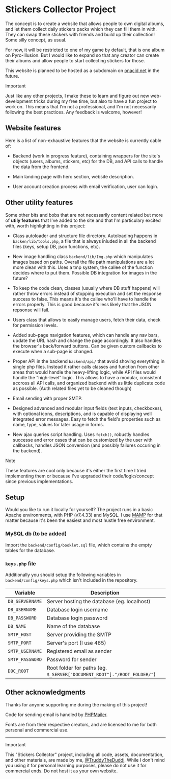 # Stickers Collector Project
The concept is to create a website that allows people to own digital albums, and let them collect daily stickers packs which they can fill them in with. They can swap these stickers with friends and build up their collection! Some silly concept, as usual.

For now, it will be restricted to one of my game by default, that is one album on Pyro-Illusion. But I would like to expand so that any creator can create their albums and allow people to start collecting stickers for those.

This website is planned to be hosted as a subdomain on [onacid.net](https://onacid.net) in the future.

> [!IMPORTANT]  
> Just like any other projects, I make these to learn and figure out new web-development tricks during my free time, but also to have a fun project to work on. This means that I'm not a professional, and I'm not necessarily following the best practices. Any feedback is welcome, however!

## Website features
Here is a list of non-exhaustive features that the website is currently cable of:

- Backend (work in progress feature), containing wrappers for the site's objects (users, albums, stickers, etc) for the DB, and API calls to handle the data from the frontend.

- Main landing page with hero section, website description.

- User account creation process with email verification, user can login.

## Other utility features
Some other bits and bobs that are not necessarily content related but more of **utily features** that I've added to the site and that I'm particulary excited with, worth highlighting in this project:

- Class autoloader and structure file directory. Autoloading happens in `backen/lib/tools.php`, a file that is always inluded in all the backend files (keys, setup DB, json functions, etc).

- New image handling class `backend/lib/Img.php` which manipulates images based on paths. Overall the file path manipulations are a lot more clean with this. Uses a tmp system, the callee of the function decides where to put them. Possible DB integration for images in the future?

- To keep the code clean, classes (usually where DB stuff happens) will rather throw errors instead of stopping execution and set the response success to false. This means it's the callee who'll have to handle the errors properly. This is good because it's less likely that the JSON repsonse will fail.

- Users class that allows to easily manage users, fetch their data, check for permission levels.

- Added sub-page navigation features, which can handle any nav bars, update the URL hash and change the page accordingly. It also handles the browser's back/forward buttons. Can be given custom callbacks to execute when a sub-page is changed.

- Proper API in the backend `backend/api/` that avoid shoving everything in single php files. Instead it rather calls classes and function from other areas that would handle the heavy-lifting logic, while API files would handle the "high-level" logic. This allows to have a modular, consistent accross all API calls, and organized backend with as little duplicate code as possible. (Auth related files yet to be cleaned though)
- Email sending with proper SMTP.

- Designed advanced and modular input fields (text inputs, checkboxes), with optional icons, descriptions, and is capable of displaying well integrated error messages. Easy to fetch the field's properties such as name, type, values for later usage in forms.

- New ajax queries script handling. Uses `fetch()`, robustly handles successe and error cases that can be customized by the user with callbacks, handles JSON conversion (and possibly failures occuring in the backend).
 
> [!NOTE]  
> These features are cool only because it's either the first time I tried implementing them or because I've upgraded their code/logic/concept since previous implementations.

## Setup
Would you like to run it locally for yourself? The project runs in a basic Apache environments, with PHP (v7.4.33) and MySQL. I use [MAMP](https://www.mamp.info/en/mamp) for that matter because it's been the easiest and most hustle free environment.

### MySQL db (to be added)
Import the `backend/config/booklet.sql` file, which contains the empty tables for the database.

### `keys.php` file
Additionally you should setup the following variables in `backend/config/keys.php` which isn't included in the repository.

| Variable | Description |
|----------|-------------|
|`DB_SERVERNAME`|Server hosting the database (eg. localhost)|
|`DB_USERNAME`|Database login username|
|`DB_PASSWORD`|Database login password|
|`DB_NAME`|Name of the database|
|`SMTP_HOST`|Server providing the SMTP|
|`SMTP_PORT`|Server's port (I use 465)|
|`SMTP_USERNAME`|Registered email as sender|
|`SMTP_PASSWORD`|Password for sender|
|`DOC_ROOT`|Root folder for paths (eg. `$_SERVER["DOCUMENT_ROOT"]."/ROOT_FOLDER/"`)|

## Other acknowledgments
Thanks for anyone supporting me during the making of this project!

Code for sending email is handled by [PHPMailer](https://github.com/PHPMailer/PHPMailer).

Fonts are from their respective creators, and are licensed to me for both personal and commercial use.

---
> [!IMPORTANT]  
> This "Stickers Collector" project, including all code, assets, documentation, and other materials, are made by me, [@TruddyTheDuddi](https://github.com/TruddyTheDuddi). While I don't mind you using it for personal learning purposes, please do not use it for commercial ends. Do not host it as your own website.
